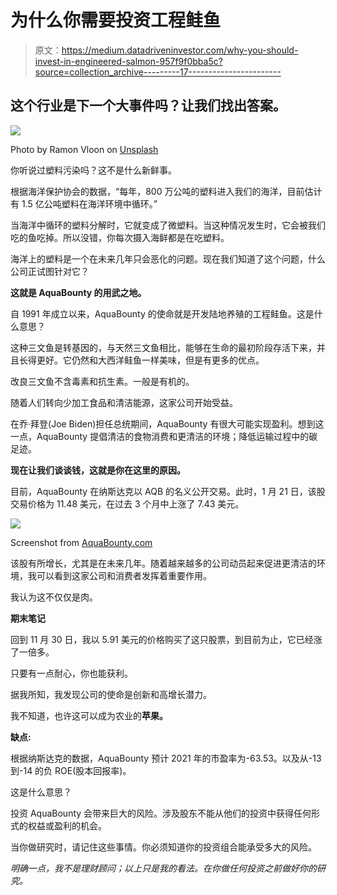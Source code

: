 # 为什么你需要投资工程鲑鱼

> 原文：<https://medium.datadriveninvestor.com/why-you-should-invest-in-engineered-salmon-957f9f0bba5c?source=collection_archive---------17----------------------->

## 这个行业是下一个大事件吗？让我们找出答案。

![](img/f715f5f5bae7e1070c78c65e8a638d74.png)

Photo by Ramon Vloon on [Unsplash](https://unsplash.com/photos/Sgdx9qxllcE)

你听说过塑料污染吗？这不是什么新鲜事。

根据海洋保护协会的数据，“每年，800 万公吨的塑料进入我们的海洋，目前估计有 1.5 亿公吨塑料在海洋环境中循环。”

当海洋中循环的塑料分解时，它就变成了微塑料。当这种情况发生时，它会被我们吃的鱼吃掉。所以没错，你每次摄入海鲜都是在吃塑料。

海洋上的塑料是一个在未来几年只会恶化的问题。现在我们知道了这个问题，什么公司正试图针对它？

**这就是 AquaBounty 的用武之地。**

自 1991 年成立以来，AquaBounty 的使命就是开发陆地养殖的工程鲑鱼。这是什么意思？

这种三文鱼是转基因的，与天然三文鱼相比，能够在生命的最初阶段存活下来，并且长得更好。它仍然和大西洋鲑鱼一样美味，但是有更多的优点。

改良三文鱼不含毒素和抗生素。一般是有机的。

随着人们转向少加工食品和清洁能源，这家公司开始受益。

在乔·拜登(Joe Biden)担任总统期间，AquaBounty 有很大可能实现盈利。想到这一点，AquaBounty 提倡清洁的食物消费和更清洁的环境；降低运输过程中的碳足迹。

**现在让我们谈谈钱，这就是你在这里的原因。**

目前，AquaBounty 在纳斯达克以 AQB 的名义公开交易。此时，1 月 21 日，该股交易价格为 11.48 美元，在过去 3 个月中上涨了 7.43 美元。

![](img/8928d344846070b3c7aa572766a96048.png)

Screenshot from [AquaBounty.com](https://investors.aquabounty.com/stock-information/stock-quote)

该股有所增长，尤其是在未来几年。随着越来越多的公司动员起来促进更清洁的环境，我可以看到这家公司和消费者发挥着重要作用。

我认为这不仅仅是肉。

**期末笔记**

回到 11 月 30 日，我以 5.91 美元的价格购买了这只股票，到目前为止，它已经涨了一倍多。

只要有一点耐心，你也能获利。

据我所知，我发现公司的使命是创新和高增长潜力。

我不知道，也许这可以成为农业的**苹果。**

**缺点:**

根据纳斯达克的数据，AquaBounty 预计 2021 年的市盈率为-63.53。以及从-13 到-14 的负 ROE(股本回报率)。

这是什么意思？

投资 AquaBounty 会带来巨大的风险。涉及股东不能从他们的投资中获得任何形式的权益或盈利的机会。

当你做研究时，请记住这些事情。你必须知道你的投资组合能承受多大的风险。

*明确一点，我不是理财顾问；以上只是我的看法。在你做任何投资之前做好你的研究。*